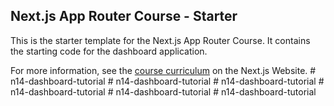 ## Next.js App Router Course - Starter

This is the starter template for the Next.js App Router Course. It contains the starting code for the dashboard application.

For more information, see the [course curriculum](https://nextjs.org/learn) on the Next.js Website.
#   n 1 4 - d a s h b o a r d - t u t o r i a l  
 #   n 1 4 - d a s h b o a r d - t u t o r i a l  
 #   n 1 4 - d a s h b o a r d - t u t o r i a l  
 #   n 1 4 - d a s h b o a r d - t u t o r i a l  
 #   n 1 4 - d a s h b o a r d - t u t o r i a l  
 #   n 1 4 - d a s h b o a r d - t u t o r i a l  
 